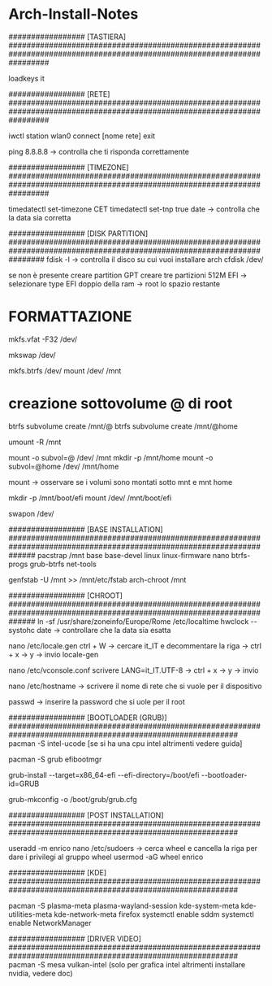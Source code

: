 # Arch-Install-Notes

################# [TASTIERA]      #########################################################################################################################

loadkeys it


################# [RETE]          #########################################################################################################################

iwctl
station wlan0 connect [nome rete]
exit

ping 8.8.8.8 -> controlla che ti risponda correttamente



################# [TIMEZONE]      #########################################################################################################################

timedatectl set-timezone CET
timedatectl set-tnp true
date -> controlla che la data sia corretta



################# [DISK PARTITION] ########################################################################################################################
fdisk -l -> controlla il disco su cui vuoi installare arch
cfdisk /dev/<nome disco>

se non è presente creare partition GPT
creare tre partizioni
512M EFI -> selezionare type EFI
doppio della ram -> <partizione swap>
root lo spazio restante

# FORMATTAZIONE
mkfs.vfat -F32 /dev/<partizione efi>

mkswap /dev/<partizione swap>

mkfs.btrfs /dev/<partizione boot>
mount /dev/<partizione boot> /mnt

# creazione sottovolume @ di root
btrfs subvolume create /mnt/@
btrfs subvolume create /mnt/@home

umount -R /mnt

mount -o subvol=@ /dev/<partizione root> /mnt
mkdir -p /mnt/home
mount -o subvol=@home /dev/<partizione root> /mnt/home

mount -> osservare se i volumi sono montati sotto mnt e mnt home

mkdir -p /mnt/boot/efi
mount /dev/<partizione efi> /mnt/boot/efi

swapon /dev/<partizione swap>

################# [BASE INSTALLATION] ######################################################################################################################
pacstrap /mnt base base-devel linux linux-firmware nano btrfs-progs grub-btrfs net-tools

genfstab -U /mnt >> /mnt/etc/fstab
arch-chroot /mnt

################# [CHROOT]            ######################################################################################################################
ln -sf /usr/share/zoneinfo/Europe/Rome /etc/localtime
hwclock --systohc
date -> controllare che la data sia esatta

nano /etc/locale.gen
ctrl + W -> cercare it_IT e decommentare la riga -> ctrl + x -> y -> invio
locale-gen

nano /etc/vconsole.conf
scrivere LANG=it_IT.UTF-8 -> ctrl + x -> y -> invio

nano /etc/hostname -> scrivere il nome di rete che si vuole per il dispositivo

passwd -> inserire la password che si uole per il root


################# [BOOTLOADER (GRUB)]            ###########################################################################################################
pacman -S intel-ucode [se si ha una cpu intel altrimenti vedere guida]

pacman -S grub efibootmgr

grub-install --target=x86_64-efi --efi-directory=/boot/efi --bootloader-id=GRUB

grub-mkconfig -o /boot/grub/grub.cfg


################# [POST INSTALLATION]            ###########################################################################################################

useradd -m enrico
nano /etc/sudoers -> cerca wheel e cancella la riga per dare i privilegi al gruppo wheel
usermod -aG wheel enrico

################# [KDE]            ###########################################################################################################

pacman -S plasma-meta plasma-wayland-session kde-system-meta kde-utilities-meta kde-network-meta firefox
systemctl enable sddm
systemctl enable NetworkManager

################# [DRIVER VIDEO]            ###########################################################################################################
pacman -S mesa vulkan-intel (solo per grafica intel altrimenti installare nvidia, vedere doc)


